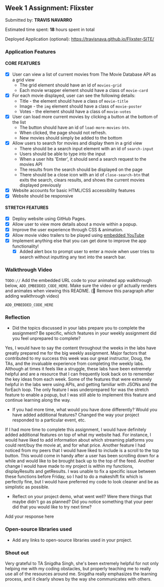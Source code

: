 ## Week 1 Assignment: Flixster

Submitted by: **TRAVIS NAVARRO**

Estimated time spent: **18** hours spent in total

Deployed Application (optional): https://travisnava.github.io/Flixster-SITE/

### Application Features

#### CORE FEATURES

- [X] User can view a list of current movies from The Movie Database API as a grid view
  - The grid element should have an id of `movies-grid`
  - Each movie wrapper element should have a class of `movie-card`
- [X] For each movie displayed, user can see the following details:
  - Title - the element should have a class of `movie-title`
  - Image - the `img` element should have a class of `movie-poster`
  - Votes - the element should have a class of `movie-votes`
- [X] User can load more current movies by clicking a button at the bottom of the list
  - The button should have an id of `load-more-movies-btn`.
  - When clicked, the page should not refresh.
  - New movies should simply be added to the bottom
- [X] Allow users to search for movies and display them in a grid view
  - There should be a search input element with an id of `search-input`
  - Users should be able to type into the input
  - When a user hits 'Enter', it should send a search request to the movies API
  - The results from the search should be displayed on the page
  - There should be a close icon with an id of `close-search-btn` that exits the search, clears results, and shows the current movies displayed previously
- [X] Website accounts for basic HTML/CSS accessibility features
- [X] Website should be responsive

#### STRETCH FEATURES

- [X] Deploy website using GitHub Pages. 
- [X] Allow user to view more details about a movie within a popup.
- [X] Improve the user experience through CSS & animation.
- [X] Allow movie video trailers to be played using [embedded YouTube](https://support.google.com/youtube/answer/171780?hl=en)
- [X] Implement anything else that you can get done to improve the app functionality!
  - [X] Added alert box to prompt user to enter a movie when user tries to search without inputting any text into the search bar.   

### Walkthrough Video

`TODO://` Add the embedded URL code to your animated app walkthrough below, `ADD_EMBEDDED_CODE_HERE`. Make sure the video or gif actually renders and animates when viewing this README. (🚫 Remove this paragraph after adding walkthrough video)

`ADD_EMBEDDED_CODE_HERE`

### Reflection

* Did the topics discussed in your labs prepare you to complete the assignment? Be specific, which features in your weekly assignment did you feel unprepared to complete?

Yes, I would have to say the content throughout the weeks in the labs have greatly prepared me for the big weekly assignment. Major factors that contributed to my success this week was our great instructor, Doug, the TAs, and the invaluable experience from completing the weekly labs. Although at times it feels like a struggle, these labs have been extremely helpful and are a resource that I can frequently look back on to remember the key ideas from each week. Some of the features that were extremely helpful in the labs were using APIs, and getting familiar with JSONs and the forEach loop. The only feature I was underprepared for was the stretch feature to enable a popup, but I was still able to implement this feature and continue learning along the way.

* If you had more time, what would you have done differently? Would you have added additional features? Changed the way your project responded to a particular event, etc.
  
If I had more time to complete this assignment, I would have definitely added additional features on top of what my website had. For instance, I would have liked to add information about which streaming platforms you could rent/buy the movie at, and for what price. Another feature I had noticed from my peers that I would have liked to include is a scroll to the top button. This would come in handy after a user has been scrolling down for a while and would like to be brought back up to the top of the feed. Another change I would have made to my project is within my functions, displayResults and getResults. I was unable to fix a specific issue between these functions before Friday, so I had to do a makeshift fix which is perfectly fine, but I would have preferred my code to look cleaner and be as simplistic as possible.

* Reflect on your project demo, what went well? Were there things that maybe didn't go as planned? Did you notice something that your peer did that you would like to try next time?

Add your response here

### Open-source libraries used

- Add any links to open-source libraries used in your project.

### Shout out

Very grateful to TA Snigdha Singh, she's been extremely helpful for not only helping me with my coding obstacles, but properly teaching me to really use all of the resources around me. Snigdha really emphasizes the learning process, and it clearly shows by the way she communicates with others.
